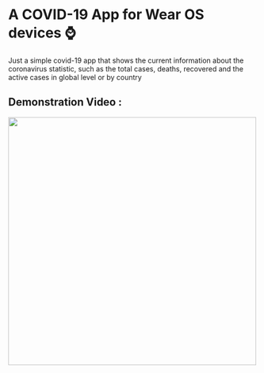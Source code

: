 # A COVID-19 App for Wear OS devices ⌚

Just a simple covid-19 app that shows the current information about the coronavirus statistic, such as the total cases, deaths, recovered and the active cases in global level or by country


## Demonstration Video :

<img src="https://imgur.com/gBKqx9K.gif" height="500em" /> 

